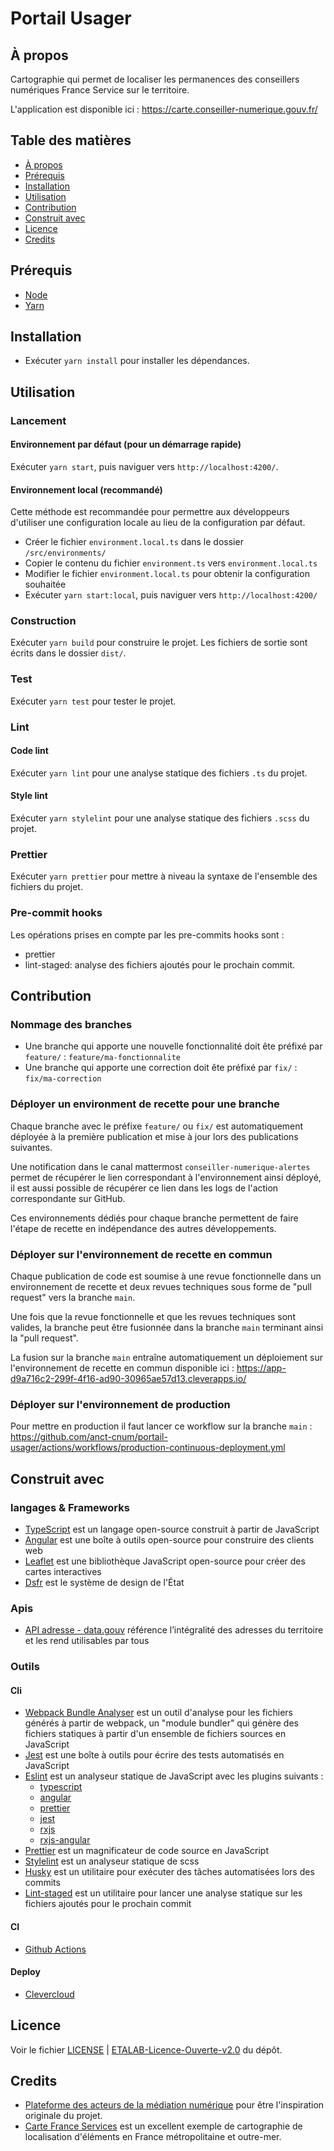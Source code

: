 # Portail Usager

## À propos

Cartographie qui permet de localiser les permanences des conseillers numériques France Service sur le territoire.

L'application est disponible ici : https://carte.conseiller-numerique.gouv.fr/

## Table des matières

- [À propos](#à-propos)
- [Prérequis](#prérequis)
- [Installation](#installation)
- [Utilisation](#utilisation)
- [Contribution](#contribution)
- [Construit avec](#construit-avec)
- [Licence](#licence)
- [Credits](#credits)

## Prérequis

- [Node](https://nodejs.org/)
- [Yarn](https://yarnpkg.com/)

## Installation

- Exécuter `yarn install` pour installer les dépendances.

## Utilisation

### Lancement

#### Environnement par défaut (pour un démarrage rapide)

Exécuter `yarn start`, puis naviguer vers `http://localhost:4200/`.

#### Environnement local (recommandé)

Cette méthode est recommandée pour permettre aux développeurs d'utiliser une configuration locale au lieu de la configuration par défaut.

- Créer le fichier `environment.local.ts` dans le dossier `/src/environments/`
- Copier le contenu du fichier `environment.ts` vers `environment.local.ts`
- Modifier le fichier `environment.local.ts` pour obtenir la configuration souhaitée
- Exécuter `yarn start:local`, puis naviguer vers `http://localhost:4200/`

### Construction

Exécuter `yarn build` pour construire le projet. Les fichiers de sortie sont écrits dans le dossier `dist/`.

### Test

Exécuter `yarn test` pour tester le projet.

### Lint

#### Code lint

Exécuter `yarn lint` pour une analyse statique des fichiers `.ts` du projet.

#### Style lint

Exécuter `yarn stylelint` pour une analyse statique des fichiers `.scss` du projet.

### Prettier

Exécuter `yarn prettier` pour mettre à niveau la syntaxe de l'ensemble des fichiers du projet.

### Pre-commit hooks

Les opérations prises en compte par les pre-commits hooks sont :

- prettier
- lint-staged: analyse des fichiers ajoutés pour le prochain commit.

## Contribution

### Nommage des branches

- Une branche qui apporte une nouvelle fonctionnalité doit ête préfixé par `feature/` : `feature/ma-fonctionnalite`
- Une branche qui apporte une correction doit ête préfixé par `fix/` : `fix/ma-correction`

### Déployer un environment de recette pour une branche

Chaque branche avec le préfixe `feature/` ou `fix/` est automatiquement déployée à la première publication et mise à jour lors des publications suivantes.

Une notification dans le canal mattermost `conseiller-numerique-alertes` permet de récupérer le lien correspondant à l'environnement ainsi déployé, il est aussi possible de récupérer ce lien dans les logs de l'action correspondante sur GitHub.

Ces environnements dédiés pour chaque branche permettent de faire l'étape de recette en indépendance des autres développements.

### Déployer sur l'environnement de recette en commun

Chaque publication de code est soumise à une revue fonctionnelle dans un environnement de recette et deux revues techniques sous forme de "pull request" vers la branche `main`.

Une fois que la revue fonctionnelle et que les revues techniques sont valides, la branche peut être fusionnée dans la branche `main` terminant ainsi la "pull request".

La fusion sur la branche `main` entraîne automatiquement un déploiement sur l'environnement de recette en commun disponible ici : https://app-d9a716c2-299f-4f16-ad90-30965ae57d13.cleverapps.io/

### Déployer sur l'environnement de production

Pour mettre en production il faut lancer ce workflow sur la branche `main` : https://github.com/anct-cnum/portail-usager/actions/workflows/production-continuous-deployment.yml

## Construit avec

### langages & Frameworks

- [TypeScript](https://www.typescriptlang.org/) est un langage open-source construit à partir de JavaScript
- [Angular](https://angular.io/) est une boîte à outils open-source pour construire des clients web
- [Leaflet](https://leafletjs.com/) est une bibliothèque JavaScript open-source pour créer des cartes interactives
- [Dsfr](https://www.systeme-de-design.gouv.fr/) est le système de design de l'État

### Apis

- [API adresse - data.gouv](https://adresse.data.gouv.fr/) référence l’intégralité des adresses du territoire et les rend utilisables par tous

### Outils

#### Cli

- [Webpack Bundle Analyser](https://webpack.js.org/) est un outil d'analyse pour les fichiers générés à partir de webpack, un "module bundler" qui génère des fichiers statiques à partir d'un ensemble de fichiers sources en JavaScript
- [Jest](https://jestjs.io/) est une boîte à outils pour écrire des tests automatisés en JavaScript
- [Eslint](https://eslint.org/) est un analyseur statique de JavaScript avec les plugins suivants :
  - [typescript](https://github.com/typescript-eslint/typescript-eslint)
  - [angular](https://github.com/angular-eslint/angular-eslint)
  - [prettier](https://github.com/prettier/eslint-config-prettier)
  - [jest](https://github.com/jest-community/eslint-plugin-jest)
  - [rxjs](https://github.com/cartant/eslint-plugin-rxjs)
  - [rxjs-angular](https://github.com/cartant/eslint-plugin-rxjs-angular)
- [Prettier](https://prettier.io/) est un magnificateur de code source en JavaScript
- [Stylelint](https://stylelint.io/) est un analyseur statique de scss
- [Husky](https://typicode.github.io/husky/#/) est un utilitaire pour exécuter des tâches automatisées lors des commits
- [Lint-staged](https://github.com/okonet/lint-staged) est un utilitaire pour lancer une analyse statique sur les fichiers ajoutés pour le prochain commit

#### CI

- [Github Actions](https://docs.github.com/en/actions)

#### Deploy

- [Clevercloud](https://www.clever-cloud.com/)

## Licence

Voir le fichier [LICENSE](./LICENSE.md) | [ETALAB-Licence-Ouverte-v2.0](./ETALAB-Licence-Ouverte-v2.0.pdf) du dépôt.

## Credits

- [Plateforme des acteurs de la médiation numérique](https://forge.grandlyon.com/web-et-numerique/pamn_plateforme-des-acteurs-de-la-mediation-numerique) pour être l'inspiration originale du projet.
- [Carte France Services](https://anct-carto.github.io/france_services/) est un excellent exemple de cartographie de localisation d'éléments en France métropolitaine et outre-mer.
